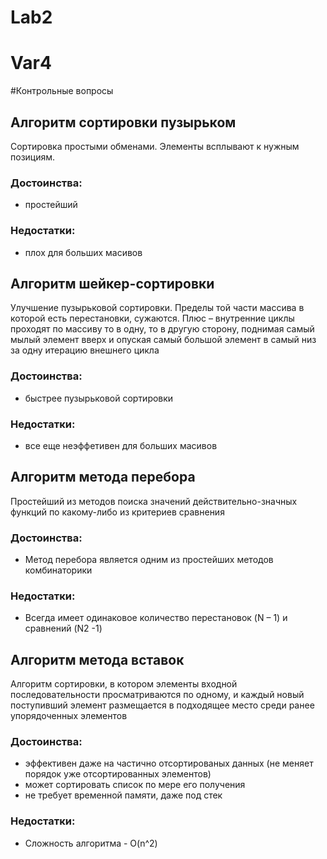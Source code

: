 # Lab2
# Var4


#Контрольные вопросы

## Алгоритм сортировки пузырьком
Сортировка простыми обменами. Элементы всплывают к нужным позициям.

### Достоинства:
- простейший
### Недостатки:
- плох для больших масивов

## Алгоритм шейкер-сортировки
Улучшение пузырьковой сортировки. Пределы той части массива в которой есть перестановки, сужаются. Плюс – внутренние циклы проходят по массиву то в одну, то в другую сторону, поднимая самый мылый элемент вверх и опуская самый большой элемент в самый низ за одну итерацию внешнего цикла

### Достоинства:
- быстрее пузырьковой сортировки

### Недостатки:
- все еще неэффетивен для больших масивов


## Алгоритм метода перебора
Простейший из методов поиска значений действительно-значных функций по какому-либо из критериев сравнения

### Достоинства:
- Метод перебора является одним из простейших методов комбинаторики

### Недостатки:
- Всегда имеет одинаковое количество перестановок (N – 1) и сравнений (N2 -1)


## Алгоритм метода вставок
Алгоритм сортировки, в котором элементы входной последовательности просматриваются по одному, и каждый новый поступивший элемент размещается в подходящее место среди ранее упорядоченных элементов

### Достоинства:
- эффективен даже на частично отсортированых данных (не меняет порядок уже отсортированных элементов)
- может сортировать список по мере его получения
- не требует временной памяти, даже под стек

### Недостатки:
- Сложность алгоритма - O(n^2)

